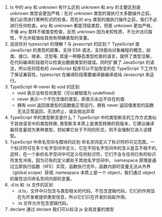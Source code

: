 1. ts 中的 any 和 unknown 有什么区别
   unknown 和 any 的主要区别是 unknown 类型会更加严格：在对 unknown 类型的值执行大多数操作之前，我们必须进行某种形式的检查。而在对 any 类型的值执行操作之前，我们不必进行任何检查。any 和 unknown 都是顶级类型，但是 unknown 更加严格，不像 any 那样不做类型检查，反而 unknown 因为未知性质，不允许访问属性，不允许赋值给其他有明确类型的变量。
2. 说说你对 typescript 的理解？与 javascript 的区别？
   TypeScript 是 JavaScript 的类型的超集，支持 ES6 语法，支持面向对象编程的概念，如类、接口、继承、泛型等, 其是一种静态类型检查的语言，提供了类型注解，在代码编译阶段就可以检查出数据类型的错误。同时扩展了 JavaScript 的语法，所以任何现有的 JavaScript 程序可以不加改变的在 TypeScript 下工作为了保证兼容性，typescript 在编译阶段需要编译器编译成纯 Javascript 来运行。
3. TypeScript 中 never 和 void 的区别
   - void 表示没有任何类型（可以被赋值为 undefined）
   - never 表示一个不包含值的类型，即表示永远不存在的值
   - 拥有 void 返回值类型的函数能正常运行。拥有 never 返回值类型的函数无法正常返回，无法终止，或会抛出异常
4. TypeScript 中的类型断言是什么？
   TypeScript 中的类型断言的工作方式类似于其他语言中的类型转换, 类型断言本质上是类型转换的软版本，它建议编译器将变量视为某种类型，但如果它处于不同的形式，则不会强制它进入该模型。
5. TypeScript 中命名空间与模块的区别
   命名空间定义了标识符的可见范围，一个标识符可在多个名字空间中定义，它在不同名字空间中的含义是互不相干的,这样，在一个新的名字空间中可定义任何标识符，它们不会与任何已有的标识符发生冲突，因为已有的定义都处于其他名字空间中。
   namespace 原理是通过立即执行函数（IIFE）实现，函数执行完毕，函数内部的变量无法从外界（global scope）获得, namespace 本质上是一个 object，我们通过 object 的属性访问命名空间内部的变量。
6. .d.ts 和 .ts 文件的区别
   - .d.ts，文件中只包含与类型相关的代码，不包含逻辑代码，它们的作用旨在为开发者提供类型信息，所以它们只在开发阶段起作用。
   - .ts 文件允许包含逻辑代码。
7. declare
   通过 declare 我们可以标注 js 全局变量的类型
